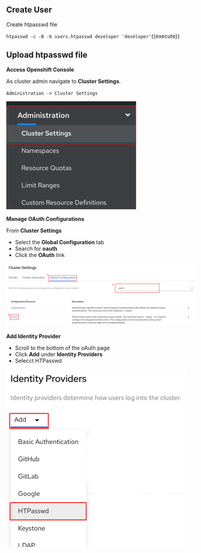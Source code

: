 ## Create User

Create htpasswd file

`htpasswd -c -B -b users.htpasswd developer 'developer'`{{execute}}

## Upload htpasswd file

**Access Openshift Console** 

As cluster admin navigate to __Cluster Settings__.

`Administration -> Cluster Settings`

![admin-menu](assets/admin-menu-cluster-settings.png)

**Manage OAuth Configurations**

From __Cluster Settings__
* Select the __Global Configuration__ tab
* Search for __oauth__
* Click the __OAuth__ link   

![cluster-settings](assets/cluster-settings-page.png)

**Add Identity Provider**

* Scroll to the bottom of the oAuth page
* Click __Add__ under __Identity Providers__
* Selecct HTPasswd

![oauth-page](assets/oauth-page-cluster-settings.png)
